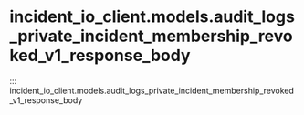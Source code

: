 # incident_io_client.models.audit_logs_private_incident_membership_revoked_v1_response_body

::: incident_io_client.models.audit_logs_private_incident_membership_revoked_v1_response_body

